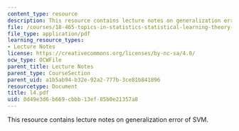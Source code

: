 ```yaml
---
content_type: resource
description: This resource contains lecture notes on generalization error of SVM.
file: /courses/18-465-topics-in-statistics-statistical-learning-theory-spring-2007/0d49e3d6b669cbbb13ef85b0e21357a8_l4.pdf
file_type: application/pdf
learning_resource_types:
- Lecture Notes
license: https://creativecommons.org/licenses/by-nc-sa/4.0/
ocw_type: OCWFile
parent_title: Lecture Notes
parent_type: CourseSection
parent_uid: a1b5ab94-b32e-92a2-777b-3ce81b841896
resourcetype: Document
title: l4.pdf
uid: 0d49e3d6-b669-cbbb-13ef-85b0e21357a8
---
```

This resource contains lecture notes on generalization error of SVM.